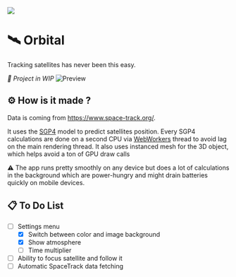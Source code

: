 ![](https://github.com/PainOchoco/Orbital/actions/workflows/deploy.yml/badge.svg)

# 🛰️ Orbital

Tracking satellites has never been this easy.

_🚧 Project in WIP_
![Preview](https://user-images.githubusercontent.com/47084457/218479857-c67fc237-258b-4739-96bd-ba3bf6a6d936.png)

## ⚙️ How is it made ?

Data is coming from https://www.space-track.org/.

It uses the [SGP4](https://en.wikipedia.org/wiki/Simplified_perturbations_models) model to predict satellites position. Every SGP4 calculations are done on a second CPU via [WebWorkers](https://developer.mozilla.org/en-US/docs/Web/API/Web_Workers_API/Using_web_workers) thread to avoid lag on the main rendering thread.
It also uses instanced mesh for the 3D object, which helps avoid a ton of GPU draw calls

⚠️ The app runs pretty smoothly on any device but does a lot of calculations in the background which are power-hungry and might drain batteries quickly on mobile devices.

## 📋 To Do List

-   [ ] Settings menu
    -   [x] Switch between color and image background
    -   [x] Show atmosphere
    -   [ ] Time multiplier
-   [ ] Ability to focus satellite and follow it
-   [ ] Automatic SpaceTrack data fetching
